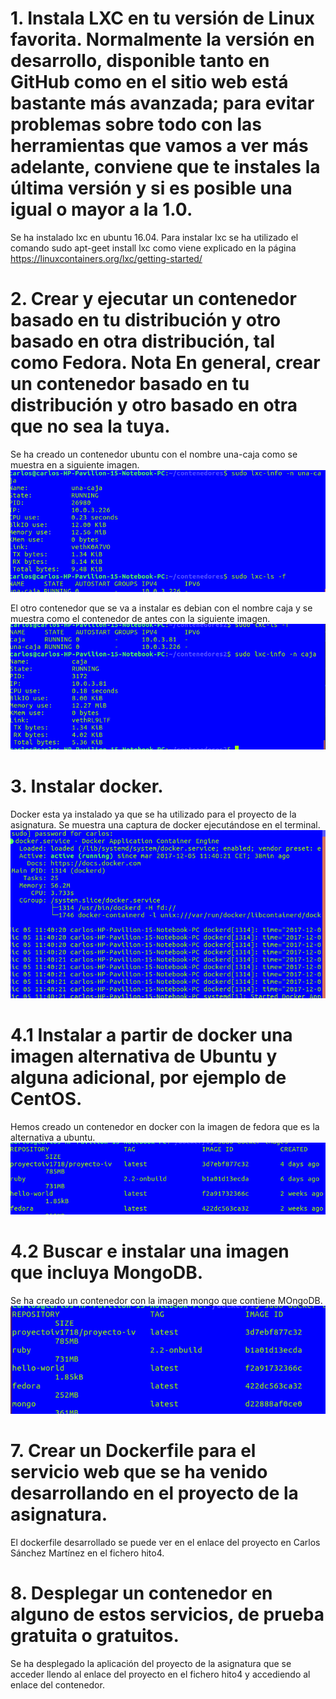 # 1. Instala LXC en tu versión de Linux favorita. Normalmente la versión en desarrollo, disponible tanto en GitHub como en el sitio web está bastante más avanzada; para evitar problemas sobre todo con las herramientas que vamos a ver más adelante, conviene que te instales la última versión y si es posible una igual o mayor a la 1.0.  
Se ha instalado lxc en ubuntu 16.04. Para instalar lxc se ha utilizado el comando sudo apt-geet install lxc como viene explicado en la página https://linuxcontainers.org/lxc/getting-started/  

# 2. Crear y ejecutar un contenedor basado en tu distribución y otro basado en otra distribución, tal como Fedora. Nota En general, crear un contenedor basado en tu distribución y otro basado en otra que no sea la tuya.

Se ha creado un contenedor ubuntu con el nombre una-caja como se muestra en a siguiente imagen.  
![Sin titulo](contenedorUbuntu.png)  

El otro contenedor que se va a instalar es debian con el nombre caja y se muestra como el contenedor de antes con la siguiente imagen.  
![Sin titulo](contenedorDebian.png)

# 3. Instalar docker.  
Docker esta ya instalado ya que se ha utilizado para el proyecto de la asignatura. Se muestra una captura de docker ejecutándose en el terminal.  
![Sin titulo](dockerInstalado.png)  

# 4.1 Instalar a partir de docker una imagen alternativa de Ubuntu y alguna adicional, por ejemplo de CentOS.  
Hemos creado un contenedor en docker con la imagen de fedora que es la alternativa a ubuntu.  
![Sin titulo](fedoraDocker.png)

# 4.2  Buscar e instalar una imagen que incluya MongoDB.  
Se ha creado un contenedor con la imagen mongo que contiene MOngoDB.  
![Sin titulo](mongoDocker.png)


# 7. Crear un Dockerfile para el servicio web que se ha venido desarrollando en el proyecto de la asignatura.  
El dockerfile desarrollado se puede ver en el enlace del proyecto en Carlos Sánchez Martínez en el fichero hito4.



# 8. Desplegar un contenedor en alguno de estos servicios, de prueba gratuita o gratuitos.  
Se ha desplegado la aplicación del proyecto de la asignatura que se acceder llendo al enlace del proyecto en el fichero hito4 y accediendo al enlace del contenedor.
